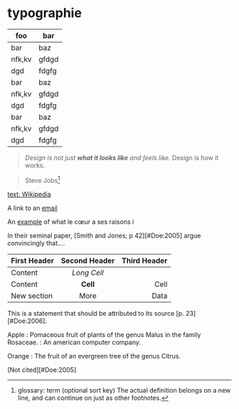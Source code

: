 typographie
===========


| foo | bar |  
|  ------	| ------	|  
| bar | baz |  
| nfk,kv |gfdgd  |  
|dgd|fdgfg|  
| bar | baz |  
| nfk,kv |gfdgd  |  
|dgd|fdgfg|  
| bar | baz |  
| nfk,kv |gfdgd  |  
|dgd|fdgfg| 


> *Design is not just __what it looks like__ and feels like.* 
> Design is how it works.

> Steve Jobs[^glossaryfootnote]

[ text: Wikipedia](http://wikipedia.org)

A link to an [email](bastian@getkirby.com)


An [example](http://url.com/ "Title") of what le cœur a ses raisons i

In their seminal paper, [Smith and Jones; p 42][#Doe:2005] argue
convincingly that....


  
| First Header | Second Header | Third Header |  
| ------------ | :-----------: | -----------: |  
| Content      | *Long Cell*                 ||  
| Content      | **Cell**      | Cell         |  
| New section  | More          | Data         |  



This is a statement that should be attributed to
its source [p. 23][#Doe:2006].




[^glossaryfootnote]: glossary: term (optional sort key)
	The actual definition belongs on a new line, and can continue on just as other footnotes.
    

   
Apple
:   Pomaceous fruit of plants of the genus Malus in 
    the family Rosaceae.
:   An american computer company.

Orange
:   The fruit of an evergreen tree of the genus Citrus.

[^1]: Alexandre Dumas de Rauly

[Not cited][#Doe:2005]
